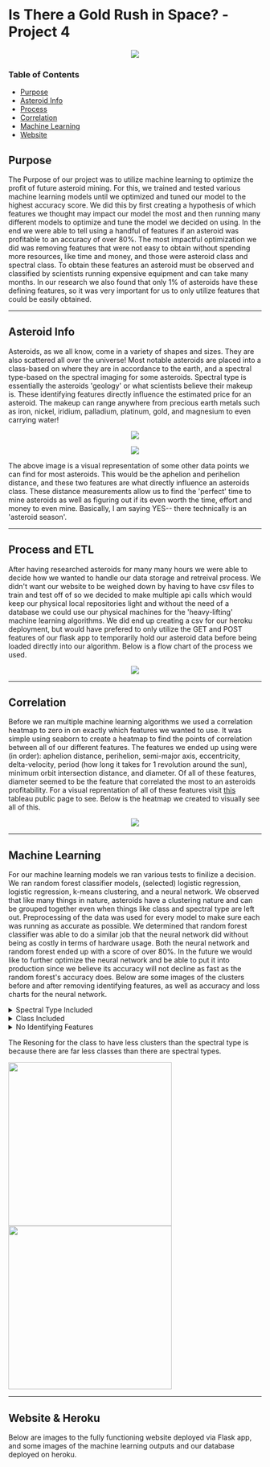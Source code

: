 # Is There a Gold Rush in Space? -Project 4

<p align="center">
  <img src="images/Aliens.jpg" />
</p>

### Table of Contents  
- [Purpose](#purpose)  
- [Asteroid Info](#asteroid-info)  
- [Process](#process-and-etl)
- [Correlation](#correlation)
- [Machine Learning](#machine-learning)
- [Website](#website--heroku)
   
<a name="purpose"/>
<a name="asteroid-info"/>
<a name="process-and-etl"/>
<a name="correlation"/>
<a name="machine-learning"/>
<a name="website--heroku"/>

## Purpose
The Purpose of our project was to utilize machine learning to optimize the profit of future asteroid mining. For this, we trained and tested various machine learning models until we optimized and tuned our model to the highest accuracy score. We did this by first creating a hypothesis of which features we thought may impact our model the most and then running many different models to optimize and tune the model we decided on using. In the end we were able to tell using a handful of features if an asteroid was profitable to an accuracy of over 80%. The most impactful optimization we did was removing features that were not easy to obtain without spending more resources, like time and money, and those were asteroid class and spectral class. To obtain these features an asteroid must be observed and classified by scientists running expensive equipment and can take many months. In our research we also found that only 1% of asteroids have these defining features, so it was very important for us to only utilize features that could be easily obtained.

- - -

## Asteroid Info
Asteroids, as we all know, come in a variety of shapes and sizes. They are also scattered all over the universe! Most notable asteroids are placed into a class-based on where they are in accordance to the earth, and a spectral type-based on the spectral imaging for some asteroids. Spectral type is essentially the asteroids 'geology' or what scientists believe their makeup is. These identifying features directly influence the estimated price for an asteroid. The makeup can range anywhere from precious earth metals such as iron, nickel, iridium, palladium, platinum, gold, and magnesium to even carrying water!

<p align="center">
  <img src="images/asteroids.jpg" />
</p>

<p align="center">
  <img src="images/aphelion_perihelion.jpg" />
</p>
The above image is a visual representation of some other data points we can find for most asteroids. This would be the aphelion and perihelion distance, and these two features are what directly influence an asteroids class. These distance measurements allow us to find the 'perfect' time to mine asteroids as well as figuring out if its even worth the time, effort and money to even mine. Basically, I am saying YES-- there technically is an 'asteroid season'.

- - -

## Process and ETL
After having researched asteroids for many many hours we were able to decide how we wanted to handle our data storage and retreival process. We didn't want our website to be weighed down by having to have csv files to train and test off of so we decided to make multiple api calls which would keep our physical local repositories light and without the need of a database we could use our physical machines for the 'heavy-lifting' machine learning algorithms. We did end up creating a csv for our heroku deployment, but would have prefered to only utilize the GET and POST features of our flask app to temporarily hold our asteroid data before being loaded directly into our algorithm. Below is a flow chart of the process we used.

<p align="center">
  <img src="images/flowchart.PNG" />
</p>

- - -

## Correlation
Before we ran multiple machine learning algorithms we used a correlation heatmap to zero in on exactly which features we wanted to use. It was simple using seaborn to create a heatmap to find the points of correlation between all of our different features. The features we ended up using were (in order): aphelion distance, perihelion, semi-major axis, eccentricity, delta-velocity, period (how long it takes for 1 revolution around the sun), minimum orbit intersection distance, and diameter. Of all of these features, diameter seemed to be the feature that correlated the most to an asteroids profitability. For a visual reprentation of all of these features visit [this](https://public.tableau.com/app/profile/christopher.uranga/viz/AsteroidVisualizations/Diameter) tableau public page to see. Below is the heatmap we created to visually see all of this.

<p align="center">
  <img src="images/heat_map.PNG" />
</p>

- - -
## Machine Learning
For our machine learning models we ran various tests to finilize a decision. We ran random forest classifier models, (selected) logistic regression, logistic regression, k-means clustering, and a neural network. We observed that like many things in nature, asteroids have a clustering nature and can be grouped together even when things like class and spectral type are left out. Preprocessing of the data was used for every model to make sure each was running as accurate as possible. We determined that random forest classifier was able to do a similar job that the neural network did without being as costly in terms of hardware usage. Both the neural network and random forest ended up with a score of over 80%. In the future we would like to further optimize the neural network and be able to put it into production since we believe its accuracy will not decline as fast as the random forest's accuracy does. Below are some images of the clusters before and after removing identifying features, as well as accuracy and loss charts for the neural network.

<details>
           <summary>Spectral Type Included</summary>
           <p><img src="images/clustered_scatter_spec.PNG" /> </p>
</details>

<details>
           <summary>Class Included</summary>
           <p><img src="images/clustered_scatter_class.PNG" /> </p>
</details>

<details>
           <summary>No Identifying Features</summary>
           <p><img src="images/clustered_scatter.PNG" /> </p>
</details>

The Resoning for the class to have less clusters than the spectral type is because there are far less classes than there are spectral types.

<img src="images/acc_plot.PNG" width="325"/> <img src="images/loss_plot.PNG" width="325"/>

- - -

## Website & Heroku
Below are images to the fully functioning website deployed via Flask app, and some images of the machine learning outputs and our database deployed on heroku.



